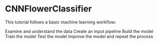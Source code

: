 # CNNFlowerClassifier
This tutorial follows a basic machine learning workflow:

Examine and understand the data
Create an input pipeline
Build the model
Train the model
Test the model
Improve the model and repeat the process